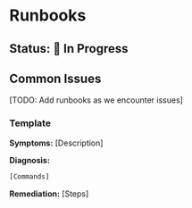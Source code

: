 # Runbooks

## Status: 🚧 In Progress

## Common Issues

[TODO: Add runbooks as we encounter issues]

### Template

**Symptoms:**
[Description]

**Diagnosis:**
```bash
[Commands]
```

**Remediation:**
[Steps]
